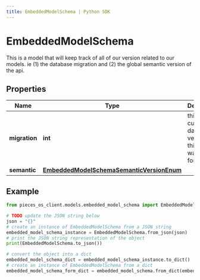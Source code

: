 ```yaml
---
title: EmbeddedModelSchema | Python SDK
---
```


# EmbeddedModelSchema

This is a model that will keep track of all of our version related to our models. ie (1) the database migration and (2) the global semantic version of the api.

## Properties

Name | Type | Description | Notes
------------ | ------------- | ------------- | -------------
**migration** | **int** | this is the current database version that this model was used for. | 
**semantic** | [**EmbeddedModelSchemaSemanticVersionEnum**](EmbeddedModelSchemaSemanticVersionEnum) |  | 

## Example

```python
from pieces_os_client.models.embedded_model_schema import EmbeddedModelSchema

# TODO update the JSON string below
json = "{}"
# create an instance of EmbeddedModelSchema from a JSON string
embedded_model_schema_instance = EmbeddedModelSchema.from_json(json)
# print the JSON string representation of the object
print(EmbeddedModelSchema.to_json())

# convert the object into a dict
embedded_model_schema_dict = embedded_model_schema_instance.to_dict()
# create an instance of EmbeddedModelSchema from a dict
embedded_model_schema_form_dict = embedded_model_schema.from_dict(embedded_model_schema_dict)
```


